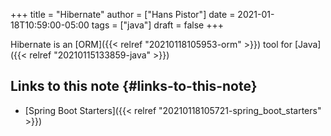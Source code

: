 +++
title = "Hibernate"
author = ["Hans Pistor"]
date = 2021-01-18T10:59:00-05:00
tags = ["java"]
draft = false
+++

Hibernate is an [ORM]({{< relref "20210118105953-orm" >}}) tool for [Java]({{< relref "20210115133859-java" >}})


## Links to this note {#links-to-this-note}

-   [Spring Boot Starters]({{< relref "20210118105721-spring_boot_starters" >}})
